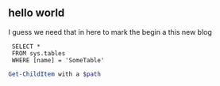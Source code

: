 ## hello world

I guess we need that in here to mark the begin a this new blog

```tsql
 SELECT *
 FROM sys.tables
 WHERE [name] = 'SomeTable'
 ```
 
 ```powershell
 Get-ChildItem with a $path
 ```
